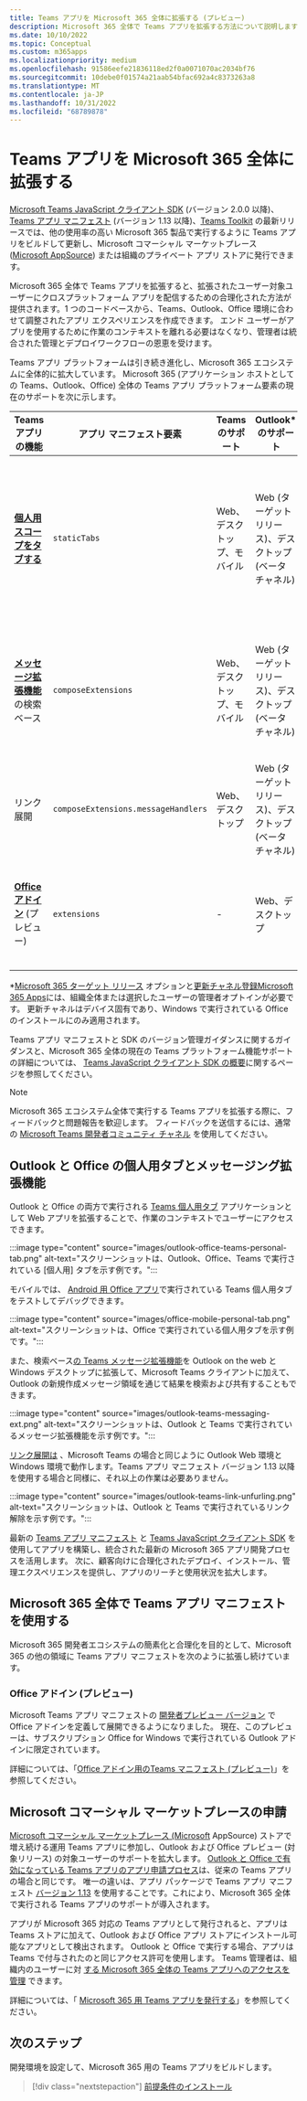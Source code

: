 ```yaml
---
title: Teams アプリを Microsoft 365 全体に拡張する (プレビュー)
description: Microsoft 365 全体で Teams アプリを拡張する方法について説明します (Teams、Outlook、Office でアプリケーション ホストとして実行)。
ms.date: 10/10/2022
ms.topic: Conceptual
ms.custom: m365apps
ms.localizationpriority: medium
ms.openlocfilehash: 91586eefe21836118ed2f0a0071070ac2034bf76
ms.sourcegitcommit: 10debe0f01574a21aab54bfac692a4c8373263a8
ms.translationtype: MT
ms.contentlocale: ja-JP
ms.lasthandoff: 10/31/2022
ms.locfileid: "68789878"
---
```

# <a name="extend-teams-apps-across-microsoft-365"></a>Teams アプリを Microsoft 365 全体に拡張する

[Microsoft Teams JavaScript クライアント SDK](../tabs/how-to/using-teams-client-sdk.md) (バージョン 2.0.0 以降)、[Teams アプリ マニフェスト](../resources/schema/manifest-schema.md) (バージョン 1.13 以降)、[Teams Toolkit](../toolkit/visual-studio-code-overview.md) の最新リリースでは、他の使用率の高い Microsoft 365 製品で実行するように Teams アプリをビルドして更新し、Microsoft コマーシャル マーケットプレース ([Microsoft AppSource](https://appsource.microsoft.com/)) または組織のプライベート アプリ ストアに発行できます。

Microsoft 365 全体で Teams アプリを拡張すると、拡張されたユーザー対象ユーザーにクロスプラットフォーム アプリを配信するための合理化された方法が提供されます。1 つのコードベースから、Teams、Outlook、Office 環境に合わせて調整されたアプリ エクスペリエンスを作成できます。 エンド ユーザーがアプリを使用するために作業のコンテキストを離れる必要はなくなり、管理者は統合された管理とデプロイワークフローの恩恵を受けます。

Teams アプリ プラットフォームは引き続き進化し、Microsoft 365 エコシステムに全体的に拡大しています。 Microsoft 365 (アプリケーション ホストとしての Teams、Outlook、Office) 全体の Teams アプリ プラットフォーム要素の現在のサポートを次に示します。

| Teams アプリの機能| アプリ マニフェスト要素 | Teams のサポート |Outlook* のサポート | Office* サポート | メモ |
|--|--|--|--|--|--|
| [**個人用スコープをタブする**](../tabs/what-are-tabs.md)    |`staticTabs`  | Web、デスクトップ、モバイル | Web (ターゲット リリース)、デスクトップ (ベータ チャネル) | Web (ターゲット リリース)、デスクトップ (ベータ チャネル)、モバイル (Android)| チャネルとグループのスコープは、Microsoft 365 ではまだサポートされていません。 [ノート](../tabs/how-to/using-teams-client-sdk.md#microsoft-365-support-running-teams-apps-in-office-and-outlook)を参照してください。
| [**メッセージ拡張機能**](../messaging-extensions/what-are-messaging-extensions.md) の検索ベース| `composeExtensions` | Web、デスクトップ、モバイル| Web (ターゲット リリース)、デスクトップ (ベータ チャネル)| - |アクション ベースは、Microsoft 365 ではまだサポートされていません。 [ノート](extend-m365-teams-message-extension.md#troubleshooting)を参照してください。 |
| リンク展開 | `composeExtensions.messageHandlers` | Web、デスクトップ | Web (ターゲット リリース)、デスクトップ (ベータ チャネル) | - | [メモ](extend-m365-teams-message-extension.md#link-unfurling)を参照する |
| [**Office アドイン**](/office/dev/add-ins/develop/json-manifest-overview) (プレビュー) | `extensions` | - | Web、デスクトップ | - | [devPreview](../resources/schema/manifest-schema-dev-preview.md) マニフェスト バージョンでのみ使用できます。 [ノート](#office-add-ins-preview)を参照してください。|

\*[Microsoft 365 ターゲット リリース](/microsoft-365/admin/manage/release-options-in-office-365) オプションと[更新チャネル登録Microsoft 365 Apps](/deployoffice/change-update-channels)には、組織全体または選択したユーザーの管理者オプトインが必要です。 更新チャネルはデバイス固有であり、Windows で実行されている Office のインストールにのみ適用されます。

Teams アプリ マニフェストと SDK のバージョン管理ガイダンスに関するガイダンスと、Microsoft 365 全体の現在の Teams プラットフォーム機能サポートの詳細については、 [Teams JavaScript クライアント SDK の概要](../tabs/how-to/using-teams-client-sdk.md)に関するページを参照してください。

> [!NOTE]
> Microsoft 365 エコシステム全体で実行する Teams アプリを拡張する際に、フィードバックと問題報告を歓迎します。 フィードバックを送信するには、通常の [Microsoft Teams 開発者コミュニティ チャネル](/microsoftteams/platform/feedback) を使用してください。

## <a name="personal-tabs-and-messaging-extensions-in-outlook-and-office"></a>Outlook と Office の個人用タブとメッセージング拡張機能

Outlook と Office の両方で実行される [Teams 個人用タブ](extend-m365-teams-personal-tab.md) アプリケーションとして Web アプリを拡張することで、作業のコンテキストでユーザーにアクセスできます。

:::image type="content" source="images/outlook-office-teams-personal-tab.png" alt-text="スクリーンショットは、Outlook、Office、Teams で実行されている [個人用] タブを示す例です。":::

モバイルでは、 [Android 用 Office アプリ](extend-m365-teams-personal-tab.md#office-app-for-android)で実行されている Teams 個人用タブをテストしてデバッグできます。

:::image type="content" source="images/office-mobile-personal-tab.png" alt-text="スクリーンショットは、Office で実行されている個人用タブを示す例です。":::

また、検索ベース[の Teams メッセージ拡張機能](extend-m365-teams-message-extension.md)を Outlook on the web と Windows デスクトップに拡張して、Microsoft Teams クライアントに加えて、Outlook の新規作成メッセージ領域を通じて結果を検索および共有することもできます。

:::image type="content" source="images/outlook-teams-messaging-ext.png" alt-text="スクリーンショットは、Outlook と Teams で実行されているメッセージ拡張機能を示す例です。":::

[リンク展開は](extend-m365-teams-message-extension.md#link-unfurling)  、Microsoft Teams の場合と同じように Outlook Web 環境と Windows 環境で動作します。Teams アプリ マニフェスト バージョン 1.13 以降を使用する場合と同様に、それ以上の作業は必要ありません。

:::image type="content" source="images/outlook-teams-link-unfurling.png" alt-text="スクリーンショットは、Outlook と Teams で実行されているリンク解除を示す例です。":::

最新の [Teams アプリ マニフェスト](../resources/schema/manifest-schema.md) と [Teams JavaScript クライアント SDK](../tabs/how-to/using-teams-client-sdk.md) を使用してアプリを構築し、統合された最新の Microsoft 365 アプリ開発プロセスを活用します。 次に、顧客向けに合理化されたデプロイ、インストール、管理エクスペリエンスを提供し、アプリのリーチと使用状況を拡大します。

## <a name="use-teams-app-manifest-across-microsoft-365"></a>Microsoft 365 全体で Teams アプリ マニフェストを使用する

Microsoft 365 開発者エコシステムの簡素化と合理化を目的として、Microsoft 365 の他の領域に Teams アプリ マニフェストを次のように拡張し続けています。

### <a name="office-add-ins-preview"></a>Office アドイン (プレビュー)

Microsoft Teams アプリ マニフェストの [開発者プレビュー バージョン](../resources/schema/manifest-schema-dev-preview.md) で Office アドインを定義して展開できるようになりました。 現在、このプレビューは、サブスクリプション Office for Windows で実行されている Outlook アドインに限定されています。

詳細については、「[Office アドイン用のTeams マニフェスト (プレビュー)](/office/dev/add-ins/develop/json-manifest-overview)」を参照してください。

## <a name="microsoft-commercial-marketplace-submission"></a>Microsoft コマーシャル マーケットプレースの申請

[Microsoft コマーシャル マーケットプレース (Microsoft](https://appsource.microsoft.com/) AppSource) ストアで増え続ける運用 Teams アプリに参加し、Outlook および Office プレビュー (対象リリース) の対象ユーザーのサポートを拡大します。 [Outlook と Office で有効になっている Teams アプリのアプリ申請プロセス](../concepts/deploy-and-publish/appsource/publish.md)は、従来の Teams アプリの場合と同じです。 唯一の違いは、アプリ パッケージで Teams アプリ マニフェスト [バージョン 1.13](../tabs/how-to/using-teams-client-sdk.md) を使用することです。これにより、Microsoft 365 全体で実行される Teams アプリのサポートが導入されます。

アプリが Microsoft 365 対応の Teams アプリとして発行されると、アプリは Teams ストアに加えて、Outlook および Office アプリ ストアにインストール可能なアプリとして検出されます。 Outlook と Office で実行する場合、アプリは Teams で付与されたのと同じアクセス許可を使用します。 Teams 管理者は、組織内のユーザーに対 [する Microsoft 365 全体の Teams アプリへのアクセスを管理](/MicrosoftTeams/manage-third-party-teams-apps) できます。

詳細については、「 [Microsoft 365 用 Teams アプリを発行する](publish.md)」を参照してください。

## <a name="next-step"></a>次のステップ

開発環境を設定して、Microsoft 365 用の Teams アプリをビルドします。

> [!div class="nextstepaction"]
> [前提条件のインストール](prerequisites.md)
